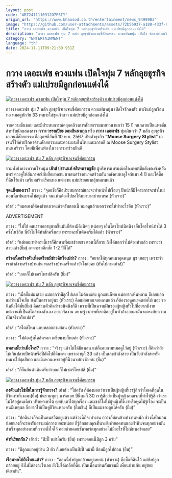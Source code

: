 ```yaml
---
layout: post
code: "ART2411110912O7P5IY"
origin_url: "https://www.khaosod.co.th/entertainment/news_9499983"
image: "https://github.com/user-attachments/assets/72b56937-a188-433f-90d8-90616f7a0c34"
title: "กวาง เดอะเฟซ ควงแฟน เปิดใจทุ่ม 7 หลักลุยธุรกิจสร้างตัว แม่เปรยมีลูกก่อนแต่งได้"
description: "กวาง เดอะเฟซ ทุ่ม 7 หลัก ลุยธุรกิจเอเจนซี่ศัลยกรรม ควงแฟนหนุ่ม เปิดใจ รักลงตัวหาเงินปลูกเรือนหอ หมอดูทักวัย 33 เหมาะใส่ชุดเจ้าสาว แม่เปรยมีลูกก่อนแต่งได้"
category: "ENTERTAINMENT"
language: "th"
date: 2024-11-11T09:21:39.931Z
---
```


# กวาง เดอะเฟซ ควงแฟน เปิดใจทุ่ม 7 หลักลุยธุรกิจสร้างตัว แม่เปรยมีลูกก่อนแต่งได้

[![กวาง เดอะเฟซ ควงแฟน เปิดใจทุ่ม 7 หลักลุยธุรกิจสร้างตัว แม่เปรยมีลูกก่อนแต่งได้](https://www.khaosod.co.th/wpapp/uploads/2024/11/gwang_boyfriend-1.jpg "กวาง เดอะเฟซ ควงแฟน เปิดใจทุ่ม 7 หลักลุยธุรกิจสร้างตัว แม่เปรยมีลูกก่อนแต่งได้")](https://www.khaosod.co.th/wpapp/uploads/2024/11/gwang_boyfriend-1.jpg)

กวาง เดอะเฟซ ทุ่ม 7 หลัก ลุยธุรกิจเอเจนซี่ศัลยกรรม ควงแฟนหนุ่ม เปิดใจรักลงตัว หาเงินปลูกเรือนหอ หมอดูทักวัย 33 เหมาะใส่ชุดเจ้าสาว แม่เปรยมีลูกก่อนแต่งได้

จากความชื่นชอบ และมีประสบการณ์คลุกคลีวงการศัลยกรรมมายาวนานกว่า 15 ปี จนกลายเป็นแพชชั่น สำหรับนักแสดงสาว **กวาง วรรณปิยะ ออมสินนพกุล** หรือ **กวาง เดอะเฟซ** ทุ่มเงินกว่า 7 หลัก ลุยธุรกิจเอเจนซี่ศัลยกรรม ถือฤกษ์ดีวันที่ 10 พ.ย. 2567 เปิดตัวธุรกิจ **“Moose Surgery Stylist**” เอเจนซี่ให้คำปรึกษาด้านศัลยกรรมและความงามในไทยและเกาหลี ณ Moose Surgery Stylist ถนนศรีวรา โดยมีเพื่อนพ้องในวงการมาร่วมยินดี

[![กวาง เดอะเฟซ ทุ่ม 7 หลัก ลุยธุรกิจเอเจนซี่ศัลยกรรม](https://www.khaosod.co.th/wpapp/uploads/2024/11/gwang_boyfriend-3.jpg)](https://www.khaosod.co.th/wpapp/uploads/2024/11/gwang_boyfriend-3.jpg)

รวมทั้งยังควงหวานใจหนุ่ม **เฮ้าส์ ปธานนท์ ตรีเทพชาญชัย** ผู้บริหารเเบรนด์เครื่องเพชรชื่อดังของจังหวัดแพร่ ควงคู่ให้สัมภาษณ์กับสื่อมวลชน แพลนสร้างอนาคตร่วมกัน หลังคบหาดูใจกันมา 4 ปี และได้ซื้อที่ดินไว้แล้ว เตรียมสร้างเรือนหอ แต่งงาน แม่เปรยอยากอุ้มหลานแล้ว

**จุดแข็งของเรา?** กวาง : “จุดแข็งก็คือประสบการณ์และจะทำหน้าไปเรื่อยๆ ปีหน้าก็มีโครงการจะทำใหม่ ตอนนี้แฟนเบรคไม่อยู่แล้ว จนแฟนต้องไปขอให้พยาบาลช่วยเบรค (หัวเราะ)”

เฮ้าส์ : “หมอเองก็ต้องช่วยเบรคแล้วครับตอนนี้ หมอดูแล้วบอกว่าจะให้ทำอะไรอีก (หัวเราะ)”

ADVERTISEMENT

กวาง : “ไม่ใช่ คนเราพออายุมากขึ้นมันก็ต้องมีดึงนิดๆ หน่อยๆ เอ็นโดรไทน์นิดนึง เอ็นโดรไทน์ทำได้ 3 ครั้งในชีวิต นี่ยังไม่ได้ทำสักครั้งเลย เพราะฉะนั้นต้องเริ่มได้แล้ว (หัวเราะ)”

เฮ้าส์ : “แต่พอมาทำตรงนี้เราก็ศึกษาเพื่อมาช่วยเขา ตอนนี้ก็สวย ถึงได้บอกว่าไม่ต้องทำแล้ว เพราะว่าสวยแล้ว(ยิ้ม) อาจจะรออีกสัก 1-2 ปีก็ได้”

**สร้างเนื้อสร้างตัวเพื่อเตรียมมีข่าวดีหรือเปล่า?** กวาง : “อยากให้ทุกคนมาอุดหนุด มูซ เยอะๆ เพราะว่าเรากำลังจะสร้างบ้านกัน พอสร้างบ้านเสร็จแล้วยังไงต่อคะ (หันไปถามเฮ้าส์)”

เฮ้าส์​ : “บอกก็ไม่เซอร์ไพรส์สิครับ (ยิ้ม)”

[![กวาง เดอะเฟซ ทุ่ม 7 หลัก ลุยธุรกิจเอเจนซี่ศัลยกรรม](https://www.khaosod.co.th/wpapp/uploads/2024/11/gwang_boyfriend-4.jpg)](https://www.khaosod.co.th/wpapp/uploads/2024/11/gwang_boyfriend-4.jpg)

กวาง : “เมื่อกี้แม่มาด้วย แม่บอกว่ามีลูกไปเลย ไม่ต้องแต่ง ผูกแขนก็พอ แม่อยากเห็นหลาน ก็เลยบอกแม่ว่าแม่ใจเย็น ยังเป็นดาราอยู่นะ (หัวเราะ) คือแม่อยากเจอหลานแล้ว ก็ต้องรอดูอนาคตต่อไปเนอะ รอนิดนึงได้มั้ย(ยิ้ม) คือส่วนตัวคิดว่ารอนิดนึงก็ดี เพราะก็เป็นความฝันของผู้หญิงทั่วไปที่อยากมีงานแต่งงานที่เป็นสไตล์ของตัวเอง อยากจัดงาน อยากรู้ว่าภาพที่เราคิดอยู่ในหัวถ้าออกมามันจะตรงกับความเป็นจริงหรือเปล่า”

เฮ้าส์ : “สไตล์ไหน แอบหลอกถามก่อน (หัวเราะ)”

กวาง : “ไม่ต้องรู้สไตล์หรอก เตรียมงบก็พอค่ะ (หัวเราะ)”

**แพลนมั้ยว่าเมื่อไหร่?** กวาง : “จริงๆ แล้วไม่ได้มีแพลน แต่ก็แอบถามหมอดูไว้อยู่ (หัวเราะ) ก็คิดว่าถ้าไม่เกินปลายปีหน้าหรือปีถัดไปก็ดีนะคะ เพราะอายุก็ 33 แล้ว เป็นเลขกำลังสวย เป็นวัยกำลังสะพรั่ง เหมาะใส่ชุดสีขาว และมีแหวนเพชรอยู่ที่นิ้วนางข้างซ้ายค่ะ (ยิ้ม)”

เฮ้าส์ : “ก็ยืนยันคำเดิมครับว่าบอกก็ไม่เซอร์ไพรส์สิ (ยิ้ม)”

[![กวาง เดอะเฟซ ทุ่ม 7 หลัก ลุยธุรกิจเอเจนซี่ศัลยกรรม](https://www.khaosod.co.th/wpapp/uploads/2024/11/gwang_boyfriend-2.jpg)](https://www.khaosod.co.th/wpapp/uploads/2024/11/gwang_boyfriend-2.jpg)

**ลงตัวแล้วใช่มั้ยในการรู้จักกวาง?** เฮ้าส์ : “ใช่ครับ ก็ต้องบอกว่าเขาเป็นผู้หญิงที่เรารู้สึกว่าโอเคที่สุดในชีวิตเท่าที่เจอมา(ยิ้ม) มันรวมทุกๆ พาร์ตเลย ปีนี้ผมก็ 30 เรารู้สึกว่าเป็นผู้หญิงคนแรกที่ทำให้รู้สึกว่าเราไม่ได้อยู่คนเดียว ปรึกษาเขาได้ คุยกับเขาได้ทุกเรื่อง และเขาก็ไม่ใช่ผู้หญิงที่งี่เง่าหรือพูดไม่รู้เรื่อง จะเป็นคนมีเหตุผล ก็อยากให้เป็นคู่ชีวิตแหละครับ (ยิ้มเขิน) ก็เป็นแม่ของลูกได้ครับ (ยิ้ม)”

กวาง : “ปกตินางก็จะเป็นคนสวีตอยู่แล้ว แต่ช่วงนี้ก็จะทำงาน กวางก็ค่อนข้างทำงานหนัก ช่วงนี้พักผ่อนน้อยนางก็จะรองรับอารมณ์กวางเยอะหน่อย ก็รู้สึกขอบคุณที่นางยังช่วยอดทนและฝ่าฟันจนทุกอย่างมันสำเร็จทุกอย่างตามที่กวางตั้งใจไว้ คอยช่วยคอยซัพพอร์ตทุกอย่าง ไม่มีอะไรที่ไม่ซัพพอร์ตเลย”

**คำที่เรียกกัน?** เฮ้าส์ : “ป่ะปี๊ หม่ามี้ครับ (ยิ้ม) เพราะตอนนี้มีลูก 3 ครับ”

กวาง : “มีลูกแมวอยู่บ้าน 3 ตัว ก็เลยต้องเป็นป่ะปี๊ หม่ามี้ ซ้อมมีลูกไปก่อน (ยิ้ม)”

**เรือนหอไปถึงไหนแล้ว?** กวาง : “ตอนนี้ยังปลูกกล้วยอยู่เลยค่ะ (หัวเราะ) คือซื้อที่ดินไว้ แต่ยังปลูกกล้วยอยู่ ยังไม่ได้ลงอะไรเลย ยังไม่ได้เกลี่ยที่ดิน เป็นเพื่อนบ้านกับแซมมี่ เพื่อนบ้านกัน อยู่ซอยเดียวกัน”.